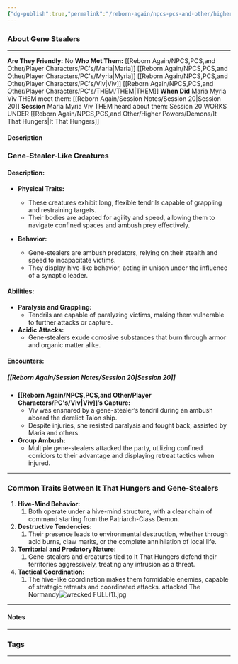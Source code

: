 ```yaml
---
{"dg-publish":true,"permalink":"/reborn-again/npcs-pcs-and-other/higher-powers/demons/gene-stealers/"}
---
```





### About Gene Stealers 
---
**Are They Friendly:** No
**Who Met Them:** [[Reborn Again/NPCS,PCS,and Other/Player Characters/PC's/Maria\|Maria]] [[Reborn Again/NPCS,PCS,and Other/Player Characters/PC's/Myria\|Myria]] [[Reborn Again/NPCS,PCS,and Other/Player Characters/PC's/Viv\|Viv]] [[Reborn Again/NPCS,PCS,and Other/Player Characters/PC's/THEM/THEM\|THEM]]
**When Did** Maria Myria Viv THEM meet them: [[Reborn Again/Session Notes/Session 20\|Session 20]]
**Session** Maria Myria Viv THEM heard about them: Session 20 
WORKS UNDER [[Reborn Again/NPCS,PCS,and Other/Higher Powers/Demons/It That Hungers\|It That Hungers]]
#### Description

### **Gene-Stealer-Like Creatures**

#### **Description:**

- **Physical Traits:**
    
    - These creatures exhibit long, flexible tendrils capable of grappling and restraining targets.
    - Their bodies are adapted for agility and speed, allowing them to navigate confined spaces and ambush prey effectively.
- **Behavior:**
    
    - Gene-stealers are ambush predators, relying on their stealth and speed to incapacitate victims.
    - They display hive-like behavior, acting in unison under the influence of a synaptic leader.

#### **Abilities:**

- **Paralysis and Grappling:**
    - Tendrils are capable of paralyzing victims, making them vulnerable to further attacks or capture.
- **Acidic Attacks:**
    - Gene-stealers exude corrosive substances that burn through armor and organic matter alike.

#### **Encounters:**

##### [[Reborn Again/Session Notes/Session 20\|Session 20]]
- **[[Reborn Again/NPCS,PCS,and Other/Player Characters/PC's/Viv\|Viv]]’s Capture:**
    - Viv was ensnared by a gene-stealer’s tendril during an ambush aboard the derelict Talon ship.
    - Despite injuries, she resisted paralysis and fought back, assisted by Maria and others.
- **Group Ambush:**
    - Multiple gene-stealers attacked the party, utilizing confined corridors to their advantage and displaying retreat tactics when injured.

---

### **Common Traits Between It That Hungers and Gene-Stealers**

1. **Hive-Mind Behavior:**
	1. Both operate under a hive-mind structure, with a clear chain of command starting from the Patriarch-Class Demon.
2. **Destructive Tendencies:**
	1. Their presence leads to environmental destruction, whether through acid burns, claw marks, or the complete annihilation of local life.
3. **Territorial and Predatory Nature:**
	1. Gene-stealers and creatures tied to It That Hungers defend their territories aggressively, treating any intrusion as a threat.
4. **Tactical Coordination:**
	1. The hive-like coordination makes them formidable enemies, capable of strategic retreats and coordinated attacks.
attacked The Normandy![wrecked FULL(1).jpg](/img/user/Reborn%20Again/Misc%20Files/Image%20Attachments/Maps/wrecked%20FULL(1).jpg)
---

#### Notes
---



### Tags 

---



